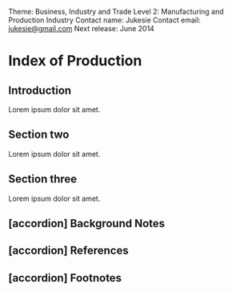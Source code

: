 Theme: Business, Industry and Trade
Level 2: Manufacturing and Production Industry
Contact name: Jukesie
Contact email: jukesie@gmail.com
Next release: June 2014

# Index of Production

## Introduction

Lorem ipsum dolor sit amet.

## Section two

Lorem ipsum dolor sit amet.

## Section three

Lorem ipsum dolor sit amet.

## [accordion] Background Notes

## [accordion] References

## [accordion] Footnotes
